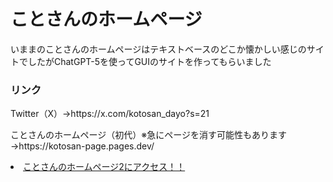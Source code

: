 # ことさんのホームページ
<p>いままのことさんのホームページはテキストベースのどこか懐かしい感じのサイトでしたがChatGPT-5を使ってGUIのサイトを作ってもらいました</p>
<h3>リンク</h3>
<p>Twitter（X）→https://x.com/kotosan_dayo?s=21</p>
<p>ことさんのホームページ（初代）※急にページを消す可能性もあります→https://kotosan-page.pages.dev/</p>
<li><a href="https://kotosan-dayo.github.io/kotosan-page2" #="_blank">ことさんのホームページ2にアクセス！！</a></li>